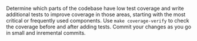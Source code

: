 Determine which parts of the codebase have low test coverage and write additional tests to improve
coverage in those areas, starting with the most critical or frequently used components. Use `make
coverage-verify` to check the coverage before and after adding tests. Commit your changes as you go
in small and inremental commits.
